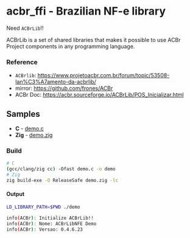 # acbr_ffi - Brazilian NF-e library

Need `ACBrLib`!!

ACBrLib is a set of shared libraries that makes it possible to use ACBr Project components in any programming language.

### Reference

* `ACBrlib`: https://www.projetoacbr.com.br/forum/topic/53508-lan%C3%A7amento-da-acbrlib/
* mirror: https://github.com/frones/ACBr
* ACBr Doc: https://acbr.sourceforge.io/ACBrLib/POS_Inicializar.html


## Samples

* **C** - [demo.c](demo.c)
* **Zig** - [demo.zig](demo.zig)

### Build

```bash
# C
(gcc/clang/zig cc) -Ofast demo.c -o demo
# Zig
zig build-exe -O ReleaseSafe demo.zig -lc
```

#### Output

```bash
LD_LIBRARY_PATH=$PWD ./demo

info(ACBr): Initialize ACBrLib!!
info(ACBr): Nome: ACBrLibNFE Demo
info(ACBr): Versao: 0.4.6.23
```